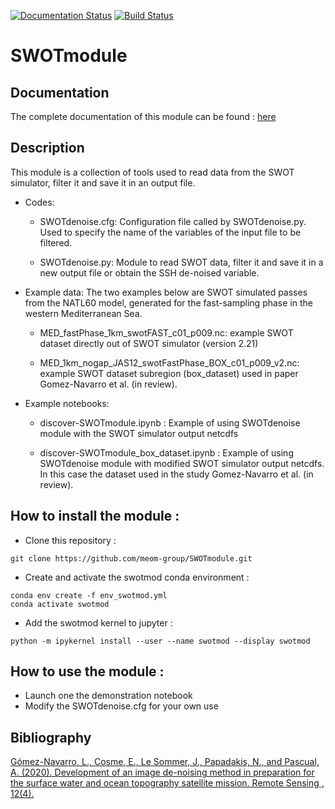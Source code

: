 [![Documentation Status](https://readthedocs.org/projects/swot-module/badge/?version=latest)](https://swot-module.readthedocs.io/en/latest/?badge=latest)
[![Build Status](https://travis-ci.org/meom-group/SWOTmodule.svg?branch=master)](https://travis-ci.org/meom-group/SWOTmodule)
# SWOTmodule

## Documentation

The complete documentation of this module can be found : [here](https://swot-module.readthedocs.io)

## Description

This module is a collection of tools used to read data from the SWOT simulator, filter it and save it in an output file.

* Codes:

   * SWOTdenoise.cfg: Configuration file called by SWOTdenoise.py.  Used to specify the name of the variables of the input file to be filtered.

   * SWOTdenoise.py: Module to read SWOT data, filter it and save it in a new output file or obtain the SSH de-noised variable.

* Example data: The two examples below are SWOT simulated passes from the NATL60 model, generated for the fast-sampling phase in the western Mediterranean Sea.
  
   * MED_fastPhase_1km_swotFAST_c01_p009.nc: example SWOT dataset directly out of SWOT simulator (version 2.21)
   
   * MED_1km_nogap_JAS12_swotFastPhase_BOX_c01_p009_v2.nc: example SWOT dataset subregion (box_dataset) used in paper Gomez-Navarro et al. (in review).

* Example notebooks:

   * discover-SWOTmodule.ipynb : Example of using SWOTdenoise module with the SWOT simulator output netcdfs

   * discover-SWOTmodule_box_dataset.ipynb : Example of using SWOTdenoise module with modified SWOT simulator output netcdfs.  In this case the dataset used in the study Gomez-Navarro et al. (in review). 


## How to install the module :

- Clone this repository :

```git clone https://github.com/meom-group/SWOTmodule.git```

- Create and activate the swotmod conda environment :

```
conda env create -f env_swotmod.yml
conda activate swotmod
```
   
- Add the swotmod kernel to jupyter :
 
```
python -m ipykernel install --user --name swotmod --display swotmod
```
## How to use the module :

- Launch one the demonstration notebook
- Modify the SWOTdenoise.cfg for your own use

## Bibliography
[Gómez-Navarro, L., Cosme, E., Le Sommer, J., Papadakis, N., and Pascual, A. (2020). Development of
an image de-noising method in preparation for the surface water and ocean topography satellite mission.
Remote Sensing , 12(4).](https://www.researchgate.net/publication/339456605_Development_of_an_Image_De-Noising_Method_in_Preparation_for_the_Surface_Water_and_Ocean_Topography_Satellite_Mission)





